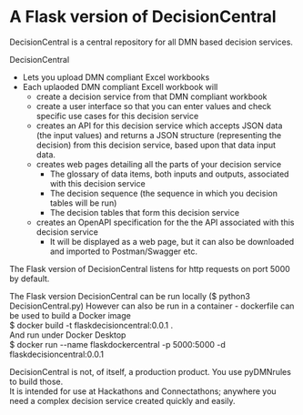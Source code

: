 # A Flask version of DecisionCentral
DecisionCentral is a central repository for all DMN based decision services.  

DecisionCentral  
* Lets you upload DMN compliant Excel workbooks
* Each uplaoded DMN compliant Excell workbook will
  - create a decision service from that DMN compliant workbook
  - create a user interface so that you can enter values and check specific use cases for this decision service
  - creates an API for this decision service which accepts JSON data (the input values) and returns a JSON structure (representing the decision) from this decision service, based upon that data input data.
  - creates web pages detailing all the parts of your decision service
    - The glossary of data items, both inputs and outputs, associated with this decision service
    - The decision sequence (the sequence in which you decision tables will be run)
    - The decision tables that form this decision service
  - creates an OpenAPI specification for the the API associated with this decision service
    - It will be displayed as a web page, but it can also be downloaded and imported to Postman/Swagger etc.

The Flask version of DecisionCentral listens for http requests on port 5000 by default.

The Flask version DecisionCentral can be run locally ($ python3 DecisionCentral.py)
However can also be run in a container - dockerfile can be used to build a Docker image  
\$ docker build -t flaskdecisioncentral:0.0.1 .  
And run under Docker Desktop  
\$ docker run --name flaskdockercentral -p 5000:5000 -d flaskdecisioncentral:0.0.1

DecisionCentral is not, of itself, a production product. You use pyDMNrules to build those.  
It is intended for use at Hackathons and Connectathons; anywhere you need a complex decision service created quickly and easily.
